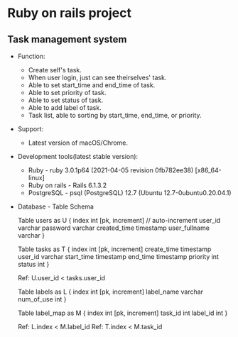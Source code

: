 # Ruby on rails project

## Task management system
* Function:
  * Create self's task.
  * When user login, just can see theirselves' task.
  * Able to set start_time and end_time of task.
  * Able to set priority of task.
  * Able to set status of task.
  * Able to add label of task.
  * Task list, able to sorting by start_time, end_time, or priority.

* Support:
  * Latest version of macOS/Chrome.

* Development tools(latest stable version): 
  * Ruby - ruby 3.0.1p64 (2021-04-05 revision 0fb782ee38) [x86_64-linux]
  * Ruby on rails - Rails 6.1.3.2
  * PostgreSQL - psql (PostgreSQL) 12.7 (Ubuntu 12.7-0ubuntu0.20.04.1)

* Database - Table Schema

	Table users as U {
	  index int [pk, increment] // auto-increment
	  user_id varchar
	  password varchar
	  created_time timestamp
	  user_fullname varchar
	}

	Table tasks as T {
	  index int [pk, increment]
	  create_time timestamp
	  user_id varchar
	  start_time timestamp
	  end_time timestamp
	  priority int
	  status int
	}

	Ref: U.user_id < tasks.user_id  

	Table labels as L {
	  index int [pk, increment]
	  label_name varchar
	  num_of_use int
	}

	Table label_map as M {
	  index int [pk, increment]
	  task_id int
	  label_id int
	}

	Ref: L.index < M.label_id
	Ref: T.index < M.task_id


